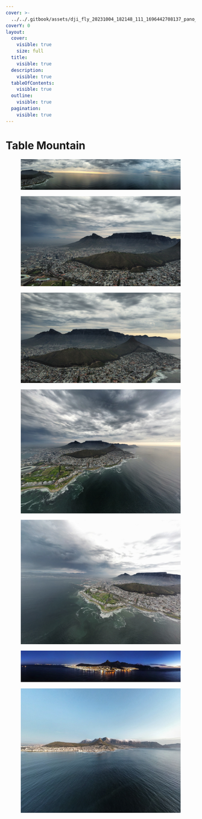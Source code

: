 ```yaml
---
cover: >-
  ../../.gitbook/assets/dji_fly_20231004_182148_111_1696442708137_pano_optimized.jpg
coverY: 0
layout:
  cover:
    visible: true
    size: full
  title:
    visible: true
  description:
    visible: true
  tableOfContents:
    visible: true
  outline:
    visible: true
  pagination:
    visible: true
---
```


# Table Mountain

<figure><img src="../../.gitbook/assets/dji_fly_20231004_182402_117_1696442662395_pano_optimized.jpg" alt=""><figcaption></figcaption></figure>

<figure><img src="../../.gitbook/assets/dji_fly_20231004_182238_114_1696436867274_photo_optimized.jpg" alt=""><figcaption></figcaption></figure>

<figure><img src="../../.gitbook/assets/dji_fly_20231004_182228_113_1697557143230_photo_optimized.jpg" alt=""><figcaption></figcaption></figure>

<figure><img src="../../.gitbook/assets/dji_fly_20231004_182148_111_1696442708137_pano_optimized.jpg" alt=""><figcaption></figcaption></figure>

<figure><img src="../../.gitbook/assets/dji_fly_20231004_182022_110_1696442734246_pano_optimized.jpg" alt=""><figcaption></figcaption></figure>

<figure><img src="../../.gitbook/assets/dji_fly_20231018_194322_175_1697651382651_pano_optimized.jpg" alt=""><figcaption></figcaption></figure>

<figure><img src="../../.gitbook/assets/dji_fly_20231003_190432_103_1696442771041_pano_optimized.jpg" alt=""><figcaption></figcaption></figure>
